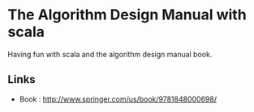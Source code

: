 # The Algorithm Design Manual with scala

Having fun with scala and the algorithm design manual book.

## Links

- Book : <http://www.springer.com/us/book/9781848000698/>
